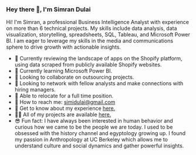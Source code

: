 ### Hey there 👋, I'm Simran Dulai
Hi! I'm Simran, a professional Business Intelligence Analyst with experience on more than 6 technical projects. My skills include data analysis, data visualization, storytelling, spreadsheets, SQL, Tableau, and Microsoft Power BI. I am eager to leverage my skills in the media and communications sphere to drive growth with actionable insights.

- 🔭 Currently reviewing the landscape of apps on the Shopify platform, using data scraped from publicly available Shopify websites. 
- 🌱 Currently learning Microsoft Power BI.
- 👯 Looking to collaborate on outsourcing projects.
- 🤝 Looking to network with fellow analysts and make connections with hiring managers.
- 💬 Able to relocate for a full time position.
- 💌 How to reach me: simidulai@gmail.com
- 📄 Get to know about my experience <a href='https://drive.google.com/file/d/14MWjILPXAk4XIzvtXAnt7lfVMeO6coQQ/view?usp=sharing' target=_blank><u>here</u>.</a>
- 👨‍💻 All of my projects are available <a href='https://github.com/simrandulai/Data_projects_TripleTen' target=_blank><u>here</u>.</a>
- 😎 Fun fact: I have always been interested in human behavior and curious how we came to be the people we are today. I used to be obsessed with the history channel and egyptology growing up. I found my passion in Anthropology at UC Berkeley which allows me to understand culture and social dynamics and gather powerful insights.

<!--
**simrandulai/simrandulai** is a ✨ _special_ ✨ repository because its `README.md` (this file) appears on your GitHub profile.

Here are some ideas to get you started:

-->
